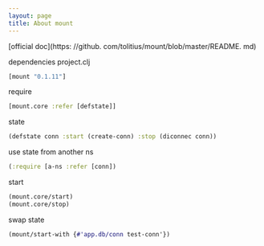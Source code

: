 ```yaml
---
layout: page
title: About mount
---
```


[official doc](https: //github. com/tolitius/mount/blob/master/README. md)

dependencies project.clj
```clojure
[mount "0.1.11"]
```

require
```clojure 
[mount.core :refer [defstate]]
```

state
```clojure
(defstate conn :start (create-conn) :stop (diconnec conn))
```

use state from another ns
```clojure
(:require [a-ns :refer [conn])
```

start
```clojure 
(mount.core/start)
(mount.core/stop)
```

swap state
```clojure
(mount/start-with {#'app.db/conn test-conn'})
```

